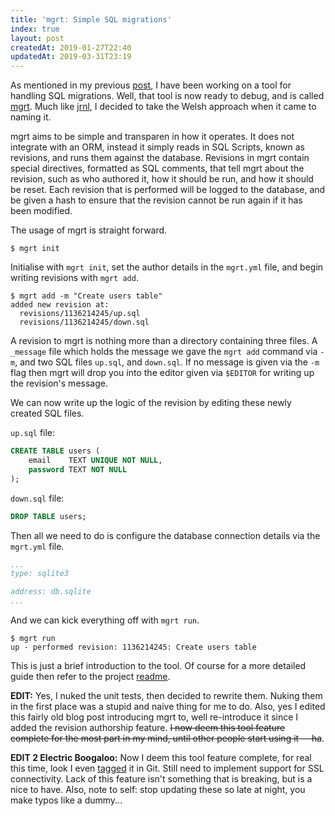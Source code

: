 ```yaml
---
title: 'mgrt: Simple SQL migrations'
index: true
layout: post
createdAt: 2019-01-27T22:40
updatedAt: 2019-03-31T23:19
---
```

As mentioned in my previous [post](/2019/01/24/an-update), I have been working on a tool for handling SQL migrations. Well, that tool is now ready to debug, and is called [mgrt](https://github.com/andrewpillar/mgrt). Much like [jrnl](https://github.com/andrewpilar/jrnl), I decided to take the Welsh approach when it came to naming it.

mgrt aims to be simple and transparen in how it operates. It does not integrate with an ORM, instead it simply reads in SQL Scripts, known as revisions, and runs them against the database. Revisions in mgrt contain special directives, formatted as SQL comments, that tell mgrt about the revision, such as who authored it, how it should be run, and how it should be reset. Each revision that is performed will be logged to the database, and be given a hash to ensure that the revision cannot be run again if it has been modified.

The usage of mgrt is straight forward.

```
$ mgrt init
```

Initialise with `mgrt init`, set the author details in the `mgrt.yml` file, and begin writing revisions with `mgrt add`.

```
$ mgrt add -m "Create users table"
added new revision at:
  revisions/1136214245/up.sql
  revisions/1136214245/down.sql
```

A revision to mgrt is nothing more than a directory containing three files. A `_message` file which holds the message we gave the `mgrt add` command via `-m`, and two SQL files `up.sql`, and `down.sql`. If no message is given via the `-m` flag then mgrt will drop you into the editor given via `$EDITOR` for writing up the revision's message.

We can now write up the logic of the revision by editing these newly created SQL files.

`up.sql` file:

```sql
CREATE TABLE users (
    email    TEXT UNIQUE NOT NULL,
    password TEXT NOT NULL
);
```

`down.sql` file:

```sql
DROP TABLE users;
```

Then all we need to do is configure the database connection details via the `mgrt.yml` file.

```yaml
...
type: sqlite3

address: db.sqlite
...
```

And we can kick everything off with `mgrt run`.

```
$ mgrt run
up - performed revision: 1136214245: Create users table
```

This is just a brief introduction to the tool. Of course for a more detailed guide then refer to the project [readme](https://github.com/andrewpillar/mgrt).

**EDIT:** Yes, I nuked the unit tests, then decided to rewrite them. Nuking them in the first place was a stupid and naive thing for me to do. Also, yes I edited this fairly old blog post introducing mgrt to, well re-introduce it since I added the revision authorship feature. ~~I now deem this tool feature complete for the most part in my mind, until other people start using it -- ha~~.

**EDIT 2 Electric Boogaloo:** Now I deem this tool feature complete, for real this time, look I even [tagged](https://github.com/andrewpillar/mgrt/releases/tag/v1.0.0) it in Git. Still need to implement support for SSL connectivity. Lack of this feature isn't something that is breaking, but is a nice to have. Also, note to self: stop updating these so late at night, you make typos like a dummy...
